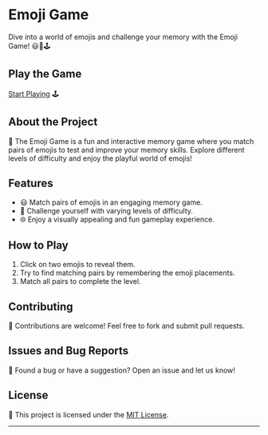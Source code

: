# Emoji Game

Dive into a world of emojis and challenge your memory with the Emoji Game! 😃🧠🕹️

## Play the Game

[Start Playing](https://aryan0-1maurya.github.io/emoji-game/) 🕹️

## About the Project

📜 The Emoji Game is a fun and interactive memory game where you match pairs of emojis to test and improve your memory skills. Explore different levels of difficulty and enjoy the playful world of emojis!

## Features

- 😃 Match pairs of emojis in an engaging memory game.
- 🧠 Challenge yourself with varying levels of difficulty.
- 🌐 Enjoy a visually appealing and fun gameplay experience.

## How to Play

1. Click on two emojis to reveal them.
2. Try to find matching pairs by remembering the emoji placements.
3. Match all pairs to complete the level.

## Contributing

🤝 Contributions are welcome! Feel free to fork and submit pull requests.

## Issues and Bug Reports

🐛 Found a bug or have a suggestion? Open an issue and let us know!

## License

📄 This project is licensed under the [MIT License](LICENSE).

---
